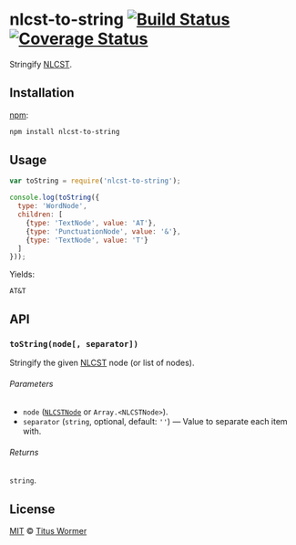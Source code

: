# nlcst-to-string [![Build Status][travis-badge]][travis] [![Coverage Status][codecov-badge]][codecov]

Stringify [NLCST][].

## Installation

[npm][]:

```bash
npm install nlcst-to-string
```

## Usage

```javascript
var toString = require('nlcst-to-string');

console.log(toString({
  type: 'WordNode',
  children: [
    {type: 'TextNode', value: 'AT'},
    {type: 'PunctuationNode', value: '&'},
    {type: 'TextNode', value: 'T'}
  ]
}));
```

Yields:

```text
AT&T
```

## API

### `toString(node[, separator])`

Stringify the given [NLCST][] node (or list of nodes).

###### Parameters

*   `node` ([`NLCSTNode`][nlcst] or `Array.<NLCSTNode>`).
*   `separator` (`string`, optional, default: `''`)
    — Value to separate each item with.

###### Returns

`string`.

## License

[MIT][license] © [Titus Wormer][author]

<!-- Definitions -->

[travis-badge]: https://img.shields.io/travis/syntax-tree/nlcst-to-string.svg

[travis]: https://travis-ci.org/syntax-tree/nlcst-to-string

[codecov-badge]: https://img.shields.io/codecov/c/github/syntax-tree/nlcst-to-string.svg

[codecov]: https://codecov.io/github/syntax-tree/nlcst-to-string

[npm]: https://docs.npmjs.com/cli/install

[license]: LICENSE

[author]: http://wooorm.com

[nlcst]: https://github.com/syntax-tree/nlcst
